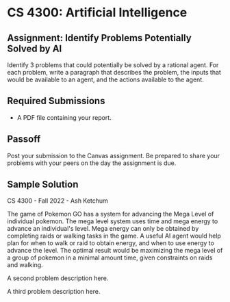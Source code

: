 CS 4300: Artificial Intelligence
===============================================

Assignment: Identify Problems Potentially Solved by AI
------------------------------------------------------

Identify 3 problems that could potentially be solved by a rational agent.
For each problem, write a paragraph that describes the problem,
the inputs that would be available to an agent, and the actions
available to the agent.


Required Submissions
------------------------

- A PDF file containing your report.

Passoff
-------

Post your submission to the Canvas assignment.  Be prepared
to share your problems with your peers on the day the
assignment is due.

Sample Solution
---------------

CS 4300 - Fall 2022 - Ash Ketchum

The game of Pokemon GO has a system for advancing the Mega Level of individual pokemon. The mega level system uses time and mega energy to advance an individual's level. Mega energy can only be obtained by completing raids or walking tasks in the game. A useful AI agent would help plan for when to walk or raid to obtain energy, and when to use energy to advance the level. The optimal result would be maximizing the mega level of a group of pokemon in a minimal amount time, given constraints on raids and walking.

A second problem description here.

A third problem description here.

